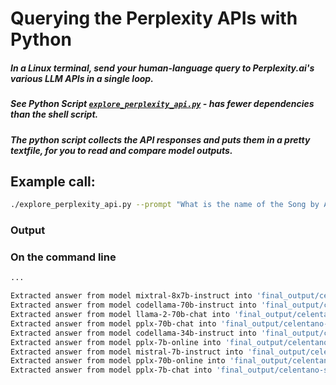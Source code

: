 <!-- markdownlint-disable MD001 MD022 MD026  -->
# Querying the Perplexity APIs with Python

##### In a Linux terminal, send your human-language query to Perplexity.ai's various LLM APIs  in a single loop.

##### See Python Script [`explore_perplexity_api.py`](explore_perplexity_api.py) - has fewer dependencies than the shell script.

##### The python script collects the API responses and puts them in a pretty textfile, for you to read and compare model outputs.

## Example call:

```bash
./explore_perplexity_api.py --prompt "What is the name of the Song by Adriano Celentano which has lyrics in fake English language?" --slug celentano-song
```

### Output

### On the command line

```bash
...

Extracted answer from model mixtral-8x7b-instruct into 'final_output/celentano-song.tmp.txt'
Extracted answer from model codellama-70b-instruct into 'final_output/celentano-song.tmp.txt'
Extracted answer from model llama-2-70b-chat into 'final_output/celentano-song.tmp.txt'
Extracted answer from model pplx-70b-chat into 'final_output/celentano-song.tmp.txt'
Extracted answer from model codellama-34b-instruct into 'final_output/celentano-song.tmp.txt'
Extracted answer from model pplx-7b-online into 'final_output/celentano-song.tmp.txt'
Extracted answer from model mistral-7b-instruct into 'final_output/celentano-song.tmp.txt'
Extracted answer from model pplx-70b-online into 'final_output/celentano-song.tmp.txt'
Extracted answer from model pplx-7b-chat into 'final_output/celentano-song.tmp.txt'
```

